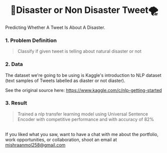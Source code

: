 
<h1 align="center">🌋Disaster or Non Disaster Tweet🌪️</h1> 

Predicting Whether A Tweet Is About A Disaster.



<H3>1. Problem Definition</H3>

>Classify if given tweet is telling about natural disaster or not

<H3>2. Data</H3>

The dataset we're going to be using is Kaggle's introduction to NLP dataset (text samples of Tweets labelled as diaster or not diaster).

See the original source here: https://www.kaggle.com/c/nlp-getting-started

<h3>3. Result</h3>

>Trained a nlp transfer learning model using Universal Sentence Encoder with competitive performance and with accuracy of 82%


<Br>
If you liked what you saw, want to have a chat with me about the portfolio, work opportunities, or collaboration, shoot an email at <a href="mailto:mishraanmol258@gmail.com?subject=Hello%20Anmol" target="_top">
mishraanmol258@gmail.com</a> 
  

